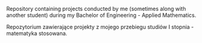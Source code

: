 Repository containing projects conducted by me (sometimes along with another student) during my Bachelor of Engineering - Applied Mathematics.

Repozytorium zawierające projekty z mojego przebiegu studiów I stopnia - matematyka stosowana.
